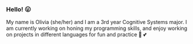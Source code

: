 ### Hello! 😛

<!--
**lamolivia/lamolivia** is a ✨ _special_ ✨ repository because its `README.md` (this file) appears on your GitHub profile.

Here are some ideas to get you started:

- 🔭 I’m currently working on ...
- 🌱 I’m currently learning ...
- 👯 I’m looking to collaborate on ...
- 🤔 I’m looking for help with ...
- 💬 Ask me about ...
- 📫 How to reach me: ...
- 😄 Pronouns: ...
- ⚡ Fun fact: ...
-->

My name is Olivia (she/her) and I am a 3rd year Cognitive Systems major. 
I am currently working on honing my programming skills, and enjoy
working on projects in different languages for fun and practice 🐒 💕